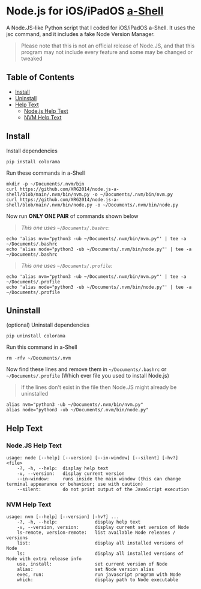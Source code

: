 # Node.js for iOS/iPadOS [a-Shell](https://holzschu.github.io/a-Shell_iOS)
A Node.JS-like Python script that I coded for iOS/iPadOS a-Shell. It uses the jsc command, and it includes a fake Node Version Manager.

> Please note that this is not an official release of Node.JS, and that this program may not include every feature and some may be changed or tweaked

## Table of Contents

- [Install](/#install)
- [Uninstall](/#uninstall)
- [Help Text](/#help-text)
  - [Node.js Help Text](nodejs-help-text)
  - [NVM Help Text](nvm-help-text)

## Install

Install dependencies

```
pip install colorama
```

Run these commands in a-Shell

```
mkdir -p ~/Documents/.nvm/bin
curl https://github.com/XRG2014/node.js-a-shell/blob/main/.nvm/bin/nvm.py -o ~/Documents/.nvm/bin/nvm.py
curl https://github.com/XRG2014/node.js-a-shell/blob/main/.nvm/bin/node.py -o ~/Documents/.nvm/bin/node.py
```

Now run **ONLY ONE PAIR** of commands shown below

> _This one uses ```~/Documents/.bashrc```_:

```
echo 'alias nvm="python3 -ub ~/Documents/.nvm/bin/nvm.py"' | tee -a ~/Documents/.bashrc
echo 'alias node="python3 -ub ~/Documents/.nvm/bin/node.py"' | tee -a ~/Documents/.bashrc
```

> _This one uses ```~/Documents/.profile```_:

```
echo 'alias nvm="python3 -ub ~/Documents/.nvm/bin/nvm.py"' | tee -a ~/Documents/.profile
echo 'alias node="python3 -ub ~/Documents/.nvm/bin/node.py"' | tee -a ~/Documents/.profile
```

## Uninstall

(optional) Uninstall dependencies

```
pip uninstall colorama
```

Run this command in a-Shell

```
rm -rfv ~/Documents/.nvm
```

Now find these lines and remove them in ```~/Documents/.bashrc``` or ```~/Documents/.profile``` (Which ever file you used to install Node.js)

> If the lines don't exist in the file then Node.JS might already be uninstalled

```
alias nvm="python3 -ub ~/Documents/.nvm/bin/nvm.py"
alias node="python3 -ub ~/Documents/.nvm/bin/node.py"
```

## Help Text

### Node.JS Help Text

```
usage: node [--help] [--version] [--in-window] [--silent] [-hv?] <file>
    -?, -h, --help:  display help text
    -v, --version:   display current version
    --in-window:     runs inside the main window (this can change terminal appearance or behaviour; use with caution)
    --silent:        do not print output of the JavaScript execution
```

### NVM Help Text

```
usage: nvm [--help] [--version] [-hv?] ...
    -?, -h, --help:              display help text
    -v, --version, version:      display current set version of Node
    ls-remote, version-remote:   list available Node releases / versions
    list:                        display all installed versions of Node
    ls:                          display all installed versions of Node with extra release info
    use, install:                set current version of Node
    alias:                       set Node version alias
    exec, run:                   run javascript program with Node
    which:                       display path to Node executable
```
